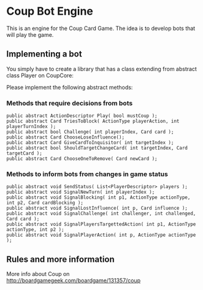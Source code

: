 # Coup Bot Engine

This is an engine for the Coup Card Game. The idea is to develop bots that will play the game.

## Implementing a bot

You simply have to create a library that has a class extending from abstract class Player on CoupCore:

Please implement the following abstract methods:

### Methods that require decisions from bots
```
public abstract ActionDescriptor Play( bool mustCoup );
public abstract Card TriesToBlock( ActionType playerAction, int playerTurnIndex );
public abstract bool Challenge( int playerIndex, Card card );
public abstract Card ChooseLoseInfluence();
public abstract Card GiveCardToInquisitor( int targetIndex );
public abstract bool ShouldTargetChangeCard( int targetIndex, Card targetCard );        
public abstract Card ChooseOneToRemove( Card newCard );
```
       
### Methods to inform bots from changes in game status       
```
public abstract void SendStatus( List<PlayerDescriptor> players );
public abstract void SignalNewTurn( int playerIndex );
public abstract void SignalBlocking( int p1, ActionType actionType, int p2, Card cardBlocking );  
public abstract void SignalLostInfluence( int p, Card influence );
public abstract void SignalChallenge( int challenger, int challenged, Card card );
public abstract void SignalPlayersTargettedAction( int p1, ActionType actionType, int p2 );
public abstract void SignalPlayerAction( int p, ActionType actionType );
```
   
## Rules and more information

More info about Coup on http://boardgamegeek.com/boardgame/131357/coup
